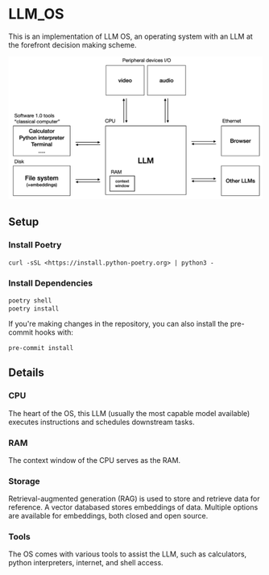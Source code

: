 # LLM_OS

This is an implementation of LLM OS, an operating system with an LLM at the forefront decision making scheme.

![LLM OS](twitter.png)

## Setup

### Install Poetry

```shell
curl -sSL <https://install.python-poetry.org> | python3 -
```

### Install Dependencies

```shell
poetry shell
poetry install
```

If you're making changes in the repository, you can also install the pre-commit hooks with:

```shell
pre-commit install
```

## Details

### CPU

The heart of the OS, this LLM (usually the most capable model available) executes instructions and schedules downstream tasks.

### RAM

The context window of the CPU serves as the RAM.

### Storage

Retrieval-augmented generation (RAG) is used to store and retrieve data for reference. A vector databased stores embeddings of data. Multiple options are available for embeddings, both closed and open source.

### Tools

The OS comes with various tools to assist the LLM, such as calculators, python interpreters, internet, and shell access.
